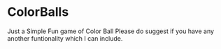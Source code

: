 # ColorBalls
Just a Simple Fun game of Color Ball
Please do suggest if you have any another funtionality which I can include.
